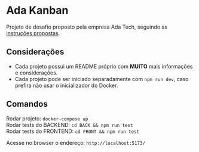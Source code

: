 # Ada Kanban

Projeto de desafio proposto pela empresa Ada Tech, seguindo as [instruções propostas](https://gitlab.com/gabriel.militello1/desafio-tecnico).

## Considerações
- Cada projeto possui um README próprio com **MUITO** mais informações e considerações.
- Cada projeto pode ser iniciado separadamente com `npm run dev`, caso prefira não usar o inicializador do Docker.

## Comandos

Rodar projeto: `docker-compose up` \
Rodar tests do BACKEND: `cd BACK && npm run test` \
Rodar tests do FRONTEND: `cd FRONT && npm run test`

Acesse no browser o endereço: `http://localhost:5173/`